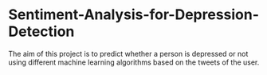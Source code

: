 # Sentiment-Analysis-for-Depression-Detection
The aim of this project is to predict whether a person is depressed or not using different machine learning algorithms based on the tweets of the user.
